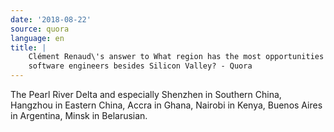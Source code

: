 ```yaml
---
date: '2018-08-22'
source: quora
language: en
title: |
    Clément Renaud\'s answer to What region has the most opportunities for
    software engineers besides Silicon Valley? - Quora
---
```


The Pearl River Delta and especially Shenzhen in Southern China,
Hangzhou in Eastern China, Accra in Ghana, Nairobi in Kenya, Buenos
Aires in Argentina, Minsk in Belarusian.
